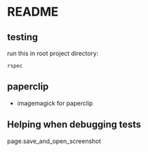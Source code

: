 README
======

## testing

run this in root project directory:

    rspec

## paperclip

- imagemagick for paperclip




## Helping when debugging tests

  page.save_and_open_screenshot
